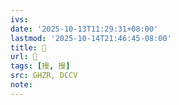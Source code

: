 ```yaml
---
ivs:
date: '2025-10-13T11:29:31+08:00'
lastmod: '2025-10-14T21:46:45-08:00'
title: 󰡸
url: 󰡸
tags: [摱, 摱]
src: GHZR, DCCV
note:
---
```

